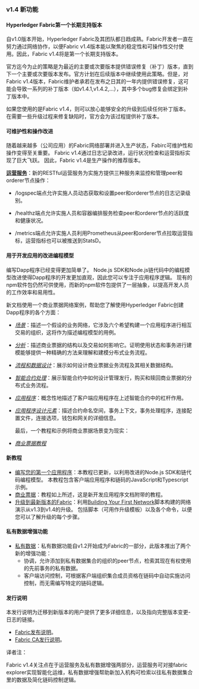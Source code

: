 

### v1.4 新功能

#### Hyperledger Fabric第一个长期支持版本

自v1.0版本开始，Hyperledger Fabric及其团队都日趋成熟。Fabric开发者一直在努力通过网络协作，以便Fabric v1.4版本能以聚焦的稳定性和可操作性交付使用。因此，Fabric v1.4将是第一个长期支持版本。

官方迄今为止的策略是为最近的主要或次要版本提供错误修复（补丁）版本，直到下一个主要或次要版本发布。官方计划在后续版本中继续使用此策略。但是，对Fabric v1.4版本，Fabric维护者承若在发布之日其的一年内提供错误修复，这可能会导致一系列的补丁版本（如v1.4.1,v1.4.2,...），其中多个bug修复会绑定到补丁版本中。

如果您使用的是Fabric v1.4，则可以放心能够安全的升级到后续任何补丁版本。在需要一些升级过程来修复缺陷时，官方会为该过程提供补丁版本。

#### 可维护性和操作改进

随着越来越多（公司应用）的Fabric网络部署并进入生产状态，Fabirc可维护性和操作变得至关重要。 Fabric v1.4通过日志记录改进，运行状况检查和运营指标实现了巨大飞跃。 因此，Fabric v1.4是生产操作的推荐版本。

**[运营服务](https://hyperledger-fabric.readthedocs.io/en/release-1.4/operations_service.html)**：新的RESTful运营服务为实施方提供三种服务来监控和管理peer和orderer节点操作：

- /logspec端点允许实施人员动态获取和设置peer和orderer节点的日志记录级别。

- /healthz端点允许实施人员和容器编排服务检查peer和orderer节点的活跃度和健康状况。

- /metrics端点允许实施人员利用Prometheus从peer和orderer节点拉取运营指标，运营指标也可以被推送到StatsD。

#### 用于开发应用的改进编程模型

编写Dapp程序已经变得更加简单了。 Node.js SDK和Node.js链代码中的编程模型改进使得Dapp程序的开发更加直观，因此您可以专注于应用程序逻辑。 现有的npm软件包仍然可供使用，而新的npm软件包提供了一层抽象，以提高开发人员的工作效率和易用性。

新文档使用一个商业票据网络案例，帮助您了解使用Hyperledger Fabric创建Dapp程序的各个方面：

- *[场景](https://hyperledger-fabric.readthedocs.io/en/release-1.4/developapps/scenario.html)*：描述一个假设的业务网络，它涉及六个希望构建一个应用程序进行相互交易的组织，这将作为描述编程模型的用例。

- *[分析](https://hyperledger-fabric.readthedocs.io/en/release-1.4/developapps/analysis.html)*：描述商业票据的结构以及交易如何影响它。证明使用状态和事务进行建模能够提供一种精确的方法来理解和建模分布式业务流程。

- *[流程和数据设计](https://hyperledger-fabric.readthedocs.io/en/release-1.4/developapps/architecture.html)*：展示如何设计商业票据业务流程及其相关数据结构。

- *[智能合约处理](https://hyperledger-fabric.readthedocs.io/en/release-1.4/developapps/smartcontract.html)*：展示智能合约中如何设计管理发行，购买和赎回商业票据的分布式业务流程。

- *[应用程序](https://hyperledger-fabric.readthedocs.io/en/release-1.4/developapps/application.html)*：概念性地描述了客户端应用程序在上述智能合约中的杠杆作用。

- *[应用程序设计元素](https://hyperledger-fabric.readthedocs.io/en/release-1.4/developapps/designelements.html)*：描述合约命名空间，事务上下文，事务处理程序，连接配置文件，连接选项，钱包和网关的详细信息。

  最后，一个教程和示例将商业票据场景变为现实：

- *[商业票据教程](https://hyperledger-fabric.readthedocs.io/en/release-1.4/tutorial/commercial_paper.html)*

#### 新教程

- [编写您的第一个应用程序](https://hyperledger-fabric.readthedocs.io/en/release-1.4/write_first_app.html)：本教程已更新，以利用改进的Node.js SDK和链代码编程模型。 本教程包含客户端应用程序和链码的JavaScript和Typescript示例。
- [商业票据](https://hyperledger-fabric.readthedocs.io/en/release-1.4/tutorial/commercial_paper.html)：教程如上所述，这是新开发应用程序文档附带的教程。
- [升级到最新版本的Fabric](https://hyperledger-fabric.readthedocs.io/en/release-1.4/upgrade_to_newest_version.html)：利用[Building Your First Network](https://hyperledger-fabric.readthedocs.io/en/release-1.4/build_network.html)脚本构建的网络演示从v1.3到v1.4的升级。 包括脚本（可用作升级模板）以及各个命令，以便您可以了解升级的每个步骤。

#### 私有数据增强功能

- [私有数据](https://hyperledger-fabric.readthedocs.io/en/release-1.4/private-data-arch.html)：私有数据功能自v1.2开始成为Fabric的一部分，此版本推出了两个新的增强功能：
  - 协调，允许添加到私有数据集合的组织的peer节点，检索其现在有权使用的先前事务的私有数据。
  - 客户端访问控制，可根据客户端组织集合成员资格在链码中自动实施访问控制，而无需编写特定的链码逻辑。

#### 发行说明
本发行说明为迁移到新版本的用户提供了更多详细信息，以及指向完整版本变更- 日志的链接。

- [Fabric发布说明](https://github.com/hyperledger/fabric/releases/tag/v1.4.0)。
- [Fabric CA发行说明](https://github.com/hyperledger/fabric-ca/releases/tag/v1.4.0)。

译者注：

Fabric v1.4关注点在于运营服务及私有数据增强两部分，运营服务可对接fabric explorer实现智能化运维，私有数据增强帮助新加入机构可检索以往私有数据集合里的数据及简化链码控制逻辑。